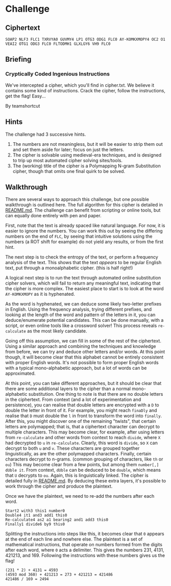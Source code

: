 # Challenge
## Ciphertext
`SOAP2 NLF3 FLC1 TXRVYA0 GUVMY4 LP1 OTG3 ODG1 FLC0 AY-KOMKXMOPY4 OC2 O1 VEAI2 OTG1 ODG3 FLC0 FLTODMH1 GLXLGY6 VH9 FLC0`

## Briefing
### Cryptically Coded Ingenious Instructions

We've intercepted a cipher, which you'll find in cipher.txt. We believe it contains some kind of instructions. Crack the cipher, follow the instructions, get the flag! Easy...

By teamshortcut

## Hints
The challenge had 3 successive hints.

1. The numbers are not meaningless, but it will be easier to strip them out and set them aside for later; focus on just the letters.
2. The cipher is solvable using medieval-era techniques, and is designed to trip up most automated cipher solving sites/tools.
3. The (working) title of the cipher is a Polymapping N-gram Substitution cipher, though that omits one final quirk to be solved.

## Walkthrough

There are several ways to approach this challenge, but one possible walkthrough is outlined here. The full algorithm for this cipher is detailed in [README.md](README.md). The challenge can benefit from scripting or online tools, but can equally done entirely with pen and paper.

First, note that the text is already spaced like natural language. For now, it is easier to ignore the numbers. You can work this out by seeing the differing numbers on the end of `FLC`, by seeing that intuitive solutions using the numbers (a ROT shift for example) do not yield any results, or from the first hint.

The next step is to check the entropy of the text, or perform a frequency analysis of the text. This shows that the text _appears_ to be regular English text, put through a monoalphabetic cipher. (this is half right!)

A logical next step is to run the text through automated online substitution cipher solvers, which will fail to return any meaningful text, indicating that the cipher is more complex. The easiest place to start is to look at the word `AY-KOMKXMOPY` as it is hyphenated.

As the word is hyphenated, we can deduce some likely two-letter prefixes in English. Using the frequency analysis, trying different prefixes, and looking at the length of the word and pattern of the letters in it, you can deduce/enumerate potential candidates. This can be done manually, with a script, or even online tools like a crossword solver! This process reveals `re-calculate` as the most likely candidate.

Going off this assumption, we can fill in some of the rest of the ciphertext. Using a similar approach and combining the techniques and knowledge from before, we can try and deduce other letters and/or words. At this point though, it will become clear that this alphabet cannot be entirely consistent with proper English words. It's not possible to form proper English words with a typical mono-alphabetic approach, but a lot of words can be approximated.

At this point, you can take different approaches, but it should be clear that there are some additional layers to the cipher than a normal mono-alphabetic substitution. One thing to note is that there are no double letters in the ciphertext. From context (and a lot of experimentation and persistence), you can realise that double letters are encrypted with a `D` to double the letter in front of it. For example, you might reach `finaDly` and realise that `D` must double the `l` in front to transform the word into `finally`. After this, you might discover one of the remaining "twists", that certain letters are polymapped; that is, that a ciphertext character can decrypt to multiple characters. This may become clear, for example, after using letters from `re-calculate` and other words from context to reach `diuide`, where `X` had decrypted to `u` in `re-calculate`. Clearly, this word is `divide`, so `X` can decrypt to both `u` and `v`. These characters are grouped together linguistically, as are the other polymapped characters. Finally, certain characters decrypt to n-grams. (common grouping of characters, like `th` or `ou`) This may become clear from a few points, but among them `number[,] dUble it`. From context, `dUble` can be deduced to be `double`, which means that `U` decrypts to `ou`. Again, this is linguistically linked. The cipher is detailed fully in [README.md](README.md). By deducing these extra layers, it's possible to work through the cipher and produce the plaintext.

Once we have the plaintext, we need to re-add the numbers after each word.
```
Start2 with3 this1 number0
Double4 it1 and3 add1 this0
Re-calculate4 as2 a1 bearing2 and1 add3 this0
Finally1 divide6 by9 this0
```
Splitting the instructions into steps like this, it becomes clear that `0` appears at the end of each line and nowhere else. The plaintext is a set of mathematical instructions, that operate on numbers formed from the digits after each word, where `0` acts a delimiter.
This gives the numbers 231, 4131, 421213, and 169. Following the instructions with these numbers gives us the flag!

```
(231 * 2) + 4131 = 4593
(4593 mod 360) + 421213 = 273 + 421213 = 421486
421486 / 169 = 2494
```
